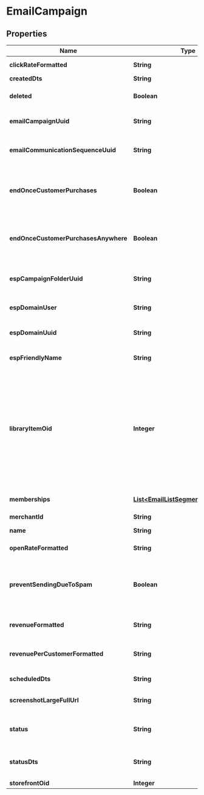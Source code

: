

# EmailCampaign


## Properties

| Name | Type | Description | Notes |
|------------ | ------------- | ------------- | -------------|
|**clickRateFormatted** | **String** | Click rate of emails |  [optional] |
|**createdDts** | **String** | Created date |  [optional] |
|**deleted** | **Boolean** | True if this campaign was deleted |  [optional] |
|**emailCampaignUuid** | **String** | Email campaign UUID |  [optional] |
|**emailCommunicationSequenceUuid** | **String** | Email communication sequence UUID |  [optional] |
|**endOnceCustomerPurchases** | **Boolean** | True if the customer should end the flow once they purchase from this campaign |  [optional] |
|**endOnceCustomerPurchasesAnywhere** | **Boolean** | True if the customer should end the flow once they purchase from anywhere |  [optional] |
|**espCampaignFolderUuid** | **String** | Campaign folder UUID.  Null for uncategorized |  [optional] |
|**espDomainUser** | **String** | User of the sending address |  [optional] |
|**espDomainUuid** | **String** | UUID of the sending domain |  [optional] |
|**espFriendlyName** | **String** | Friendly name of the sending email |  [optional] |
|**libraryItemOid** | **Integer** | If this item was ever added to the Code Library, this is the oid for that library item, or 0 if never added before.  This value is used to determine if a library item should be inserted or updated. |  [optional] |
|**memberships** | [**List&lt;EmailListSegmentMembership&gt;**](EmailListSegmentMembership.md) | List and segment memberships |  [optional] |
|**merchantId** | **String** | Merchant ID |  [optional] |
|**name** | **String** | Name of email campaign |  [optional] |
|**openRateFormatted** | **String** | Open rate of emails |  [optional] |
|**preventSendingDueToSpam** | **Boolean** | True if this campaign is prevented from sending at this time due to spam complaints. |  [optional] |
|**revenueFormatted** | **String** | Revenue associated with campaign |  [optional] |
|**revenuePerCustomerFormatted** | **String** | Revenue per customer associated with campaign |  [optional] |
|**scheduledDts** | **String** | Scheduled date |  [optional] |
|**screenshotLargeFullUrl** | **String** | URL to a large full length screenshot |  [optional] |
|**status** | **String** | Status of the campaign of draft, archived, and sent |  [optional] |
|**statusDts** | **String** | Timestamp when the last status change happened |  [optional] |
|**storefrontOid** | **Integer** | Storefront oid |  [optional] |




